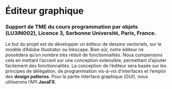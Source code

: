 # Éditeur graphique

### Support de TME du cours programmation par objets (LU3IN002), Licence 3, Sorbonne Université, Paris, France.
Le but du projet est de développer un éditeur de dessins vectoriels, sur le modèle d’Adobe Illustrator
ou Inkscape. Bien sûr, notre éditeur ne possédera qu’un nombre très réduit de fonctionnalités.
Nous compensons cela en mettant l’accent sur une conception extensible, permettant d’ajouter
facilement des fonctionnalités. La conception de l’éditeur sera basée sur les principes de délégation,
de programmation vis-à-vis d’interfaces et l’emploi des <strong> design patterns</strong>.
Pour la partie interface graphique (GUI), nous utiliserons l’API <strong>JavaFX</strong>.